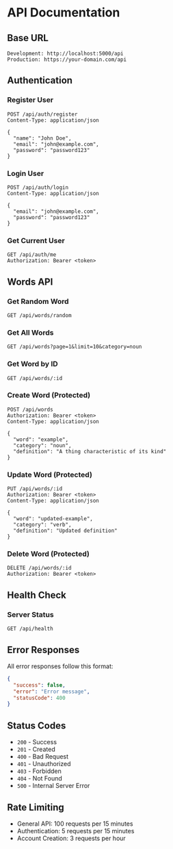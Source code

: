 # API Documentation

## Base URL
```
Development: http://localhost:5000/api
Production: https://your-domain.com/api
```

## Authentication

### Register User
```http
POST /api/auth/register
Content-Type: application/json

{
  "name": "John Doe",
  "email": "john@example.com",
  "password": "password123"
}
```

### Login User
```http
POST /api/auth/login
Content-Type: application/json

{
  "email": "john@example.com",
  "password": "password123"
}
```

### Get Current User
```http
GET /api/auth/me
Authorization: Bearer <token>
```

## Words API

### Get Random Word
```http
GET /api/words/random
```

### Get All Words
```http
GET /api/words?page=1&limit=10&category=noun
```

### Get Word by ID
```http
GET /api/words/:id
```

### Create Word (Protected)
```http
POST /api/words
Authorization: Bearer <token>
Content-Type: application/json

{
  "word": "example",
  "category": "noun",
  "definition": "A thing characteristic of its kind"
}
```

### Update Word (Protected)
```http
PUT /api/words/:id
Authorization: Bearer <token>
Content-Type: application/json

{
  "word": "updated-example",
  "category": "verb",
  "definition": "Updated definition"
}
```

### Delete Word (Protected)
```http
DELETE /api/words/:id
Authorization: Bearer <token>
```

## Health Check

### Server Status
```http
GET /api/health
```

## Error Responses

All error responses follow this format:
```json
{
  "success": false,
  "error": "Error message",
  "statusCode": 400
}
```

## Status Codes

- `200` - Success
- `201` - Created
- `400` - Bad Request
- `401` - Unauthorized
- `403` - Forbidden
- `404` - Not Found
- `500` - Internal Server Error

## Rate Limiting

- General API: 100 requests per 15 minutes
- Authentication: 5 requests per 15 minutes
- Account Creation: 3 requests per hour


